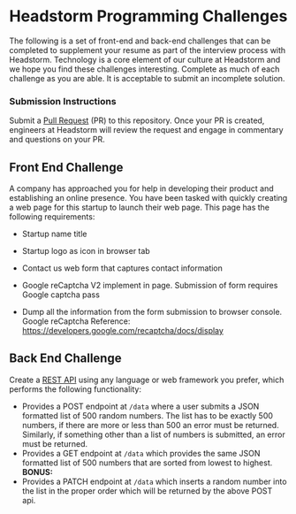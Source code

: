 # Headstorm Programming Challenges

  The following is a set of front-end and back-end challenges that can be completed to supplement your resume as part of the interview process with Headstorm. Technology is a core element of our culture at Headstorm and we hope you find these challenges interesting. Complete as much of each challenge as you are able. It is acceptable to submit an incomplete solution.

### Submission Instructions

  Submit a [Pull Request](https://help.github.com/en/articles/about-pull-requests) (PR) to this repository. Once your PR is created, engineers at Headstorm will review the request and engage in commentary and questions on your PR.

## Front End Challenge

A company has approached you for help in developing their product and establishing an online presence. You have been tasked with quickly creating a web page for this startup to launch their web page. This page has the following requirements:

* Startup name title

* Startup logo as icon in browser tab

* Contact us web form that captures contact information

* Google reCaptcha V2 implement in page. Submission of form requires Google captcha pass

* Dump all the information from the form submission to browser console. Google reCaptcha Reference: https://developers.google.com/recaptcha/docs/display

## Back End Challenge

  Create a [REST API](https://www.restapitutorial.com) using any language or web framework you prefer, which performs the following functionality: 
  - Provides a POST endpoint at `/data` where a user submits a JSON formatted list of 500 random numbers.  The list has to be exactly 500 numbers, if there are more or less than 500 an error must be returned.  Similarly, if something other than a list of numbers is submitted, an error must be returned.
  - Provides a GET endpoint at `/data` which provides the same JSON formatted list of 500 numbers that are sorted from lowest to highest.
  **BONUS:**
  - Provides a PATCH endpoint at `/data` which inserts a random number into the list in the proper order which will be returned by the above POST api.
  
